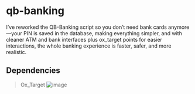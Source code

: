 # qb-banking
I’ve reworked the QB-Banking script so you don’t need bank cards anymore—your PIN is saved in the database, making everything simpler, and with cleaner ATM and bank interfaces plus ox_target points for easier interactions, the whole banking experience is faster, safer, and more realistic.

## Dependencies
  > Ox_Target
![image](https://github.com/user-attachments/assets/10234100-cda6-40dd-a42c-a2c08c6e7ccc)
